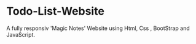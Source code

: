 # Todo-List-Website
A fully responsiv 'Magic Notes' Website using Html, Css , BootStrap and JavaScript. 
